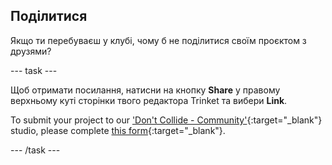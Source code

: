 ## Поділитися

Якщо ти перебуваєш у клубі, чому б не поділитися своїм проєктом з друзями?

--- task ---

Щоб отримати посилання, натисни на кнопку **Share** у правому верхньому куті сторінки твого редактора Trinket та вибери **Link**.

To submit your project to our ['Don't Collide - Community'](https://wke.lt/w/s/KobNfx){:target="_blank"} studio, please complete [this form](https://form.raspberrypi.org/f/community-project-submissions){:target="_blank"}.

--- /task ---
